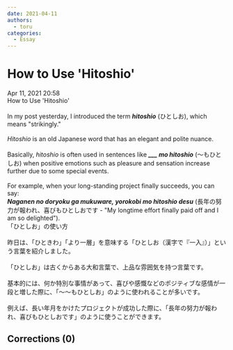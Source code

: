 ```yaml
---
date: 2021-04-11
authors:
  - toru
categories:
  - Essay
---
```


<h1 id="subject_show">How to Use 'Hitoshio'</h1>
<div class="date">Apr 11, 2021 20:58</div>
<div id="post"><div id="body_show_ori">
How to Use 'Hitoshio'<br/><br/>In my post yesterday, I introduced the term <strong><em>hitoshio</em></strong> (ひとしお), which means "strikingly."<br/><br/><em>Hitoshio</em> is an old Japanese word that has an elegant and polite nuance.<br/><br/>Basically, <em>hitoshio</em> is often used in sentences like <strong><em> ___ mo hitoshio</em></strong> (～もひとしお) when positive emotions such as pleasure and sensation increase further due to some special events.<br/><br/>For example, when your long-standing project finally succeeds, you can say:<br/><strong><em>Naganen no doryoku ga mukuware, yorokobi mo hitoshio desu</em></strong> (長年の努力が報われ、喜びもひとしおです - "My longtime effort finally paid off and I am so delighted").
</div></div>

<!-- more -->

<div id="post_ja"><div id="body_show_mo">
「ひとしお」の使い方<br/><br/>昨日は、「ひときわ」「より一層」を意味する「ひとしお（漢字で『一入』）」という言葉を紹介しました。<br/><br/>「ひとしお」は古くからある大和言葉で、上品な雰囲気を持つ言葉です。<br/><br/>基本的には、何か特別な事情があって、喜びや感慨などのポジティブな感情が一段と増した際に、「～～もひとしお」のように使われることが多いです。<br/><br/>例えば、長い年月をかけたプロジェクトが成功した際に、「長年の努力が報われ、喜びもひとしおです」のように使うことができます。
</div></div>

## Corrections (0)
